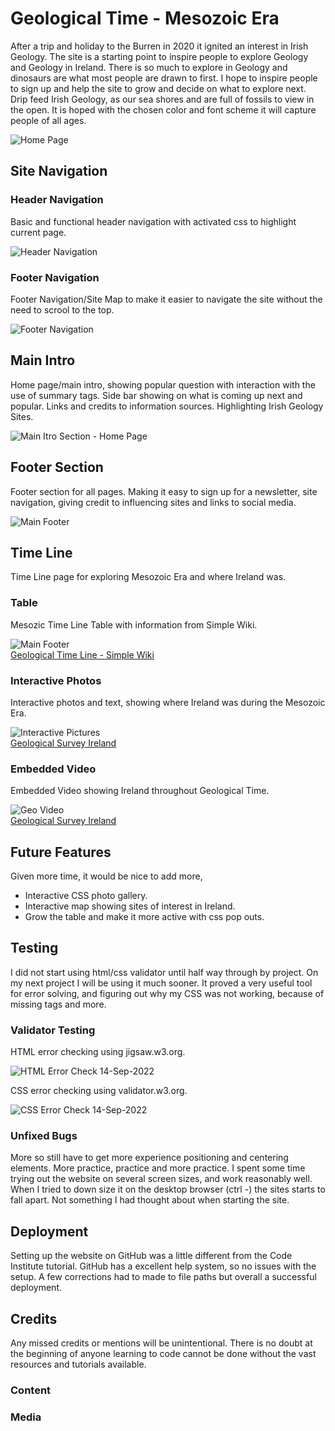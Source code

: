# Geological Time - Mesozoic Era     

After a trip and holiday to the Burren in 2020 it ignited an interest in Irish Geology. The site is a starting point to inspire people to explore Geology and Geology in Ireland. There is so much to explore in Geology and dinosaurs are what most people are drawn to first. I hope to inspire people to sign up and help the site to grow and decide on what to explore next. Drip feed Irish Geology, as our sea shores and  are full of fossils to view in the open. It is hoped with the chosen color and font scheme it will capture people of all ages.        

![Home Page](IMAGES_MD/HomePageSection_001.png)    

##  Site Navigation   

### Header Navigation   

Basic and functional header navigation with activated css to highlight current page.   

![Header Navigation](IMAGES_MD/HeaderNav.png)   

### Footer Navigation   

Footer Navigation/Site Map to make it easier to navigate the site without the need to scrool to the top.    

![Footer Navigation](IMAGES_MD/FooterNav.png)    

## Main Intro   

Home page/main intro, showing popular question with interaction with the use of summary tags. Side bar showing on what is coming up next and popular. Links and credits to information sources. Highlighting Irish Geology Sites.    

![Main Itro Section - Home Page](IMAGES_MD/MainSectionHome.png)    

## Footer Section    

Footer section for all pages. Making it easy to sign up for a newsletter, site navigation, giving credit to influencing sites and links to social media.    

![Main Footer](IMAGES_MD/MainFooter.png)        

## Time Line    

Time Line page for exploring Mesozoic Era and where Ireland was.    

### Table   

Mesozic Time Line Table with information from Simple Wiki.

![Main Footer](IMAGES_MD/Table.png)         
[Geological Time Line - Simple Wiki](https://simple.wikipedia.org/wiki/Geologic_time_scale)     

### Interactive Photos   

Interactive photos and text, showing where Ireland was during the Mesozoic Era.    

![Interactive Pictures](IMAGES_MD/GrowPics.png)    
[Geological Survey Ireland](https://www.example.com)     

### Embedded Video    

Embedded Video showing Ireland throughout Geological Time.   

![Geo Video](IMAGES_MD/GeoVideo.png)        
[Geological Survey Ireland](https://www.example.com)    

## Future Features   

Given more time, it would be nice to add more,   
- Interactive CSS photo gallery.   
- Interactive map showing sites of interest in Ireland.   
- Grow the table and make it more active with css pop outs.    

## Testing   

I did not start using html/css validator until half way through by project. On my next project I will be using it much sooner. It proved a very useful tool for error solving, and figuring out why my CSS was not working, because of missing tags and more.

### Validator Testing     

HTML error checking using jigsaw.w3.org.   

![HTML Error Check 14-Sep-2022](IMAGES_MD/ErrorCheck_2022-09-14%2020-18-41.png)    

CSS error checking using validator.w3.org.    

![CSS Error Check 14-Sep-2022](IMAGES_MD/CSS_Error_Check_2022-09-14%2020-20-03.png)     

### Unfixed Bugs    

More so still have to get more experience positioning and centering elements. More practice, practice and more practice. I spent some time trying out the website on several screen sizes, and work reasonably well. When I tried to down size it on the desktop browser (ctrl -) the sites starts to fall apart. Not something I had thought about when starting the site.

## Deployment     

Setting up the website on GitHub was a little different from the Code Institute tutorial. GitHub has a excellent help system, so no issues with the setup. A few corrections had to made to file paths but overall a successful deployment.

## Credits   

Any missed credits or mentions will be unintentional. There is no doubt at the beginning of anyone learning to code cannot be done without the vast resources and tutorials available.

### Content    

### Media     


